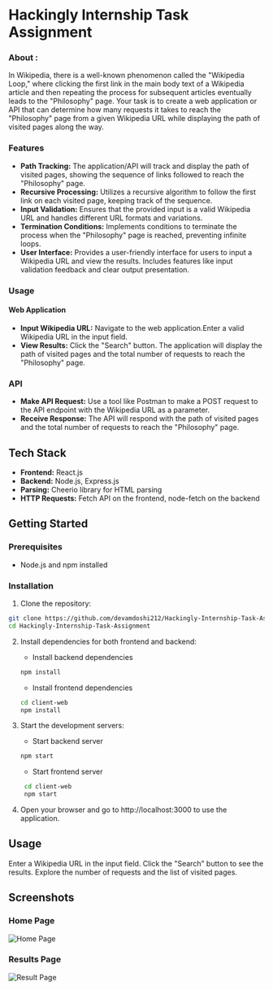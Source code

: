 # Hackingly Internship Task Assignment

### About :

In Wikipedia, there is a well-known phenomenon called the "Wikipedia Loop," where clicking the first link in the main body text of a Wikipedia article and then repeating the process for subsequent articles eventually leads to the "Philosophy" page. Your task is to create a web application or API that can determine how many requests it takes to reach the "Philosophy" page from a given Wikipedia URL while displaying the path of visited pages along the way.

### Features

- **Path Tracking:** The application/API will track and display the path of visited pages, showing the sequence of links followed to reach the "Philosophy" page.
- **Recursive Processing:** Utilizes a recursive algorithm to follow the first link on each visited page, keeping track of the sequence.
- **Input Validation:** Ensures that the provided input is a valid Wikipedia URL and handles different URL formats and variations.
- **Termination Conditions:** Implements conditions to terminate the process when the "Philosophy" page is reached, preventing infinite loops.
- **User Interface:** Provides a user-friendly interface for users to input a Wikipedia URL and view the results. Includes features like input validation feedback and clear output presentation.

### Usage

#### Web Application
- **Input Wikipedia URL:** Navigate to the web application.Enter a valid Wikipedia URL in the input field.
- **View Results:** Click the "Search" button. The application will display the path of visited pages and the total number of requests to reach the "Philosophy" page.

### API
- **Make API Request:** Use a tool like Postman to make a POST request to the API endpoint with the Wikipedia URL as a parameter.
- **Receive Response:** The API will respond with the path of visited pages and the total number of requests to reach the "Philosophy" page.

## Tech Stack

- **Frontend:** React.js
- **Backend:** Node.js, Express.js
- **Parsing:** Cheerio library for HTML parsing
- **HTTP Requests:** Fetch API on the frontend, node-fetch on the backend

## Getting Started

### Prerequisites

- Node.js and npm installed

### Installation

1. Clone the repository:

```bash
git clone https://github.com/devamdoshi212/Hackingly-Internship-Task-Assignment
cd Hackingly-Internship-Task-Assignment
```
2. Install dependencies for both frontend and backend:
   
    - Install backend dependencies
    ```bash
    npm install 
    ```
    - Install frontend dependencies
    ```bash
    cd client-web
    npm install
    ```

3. Start the development servers:
    - Start backend server
    ```bash
    npm start
    ```
    - Start frontend server
   ```bash
    cd client-web
    npm start
   ```

4. Open your browser and go to http://localhost:3000 to use the application.

## Usage
Enter a Wikipedia URL in the input field.
Click the "Search" button to see the results.
Explore the number of requests and the list of visited pages.

## Screenshots

### Home Page
![Home Page]()

### Results Page
![Result Page]()
